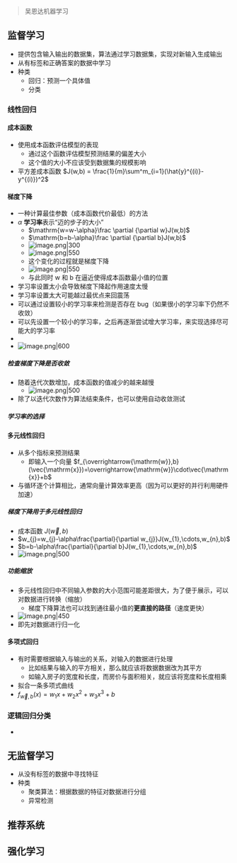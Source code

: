 > 吴恩达机器学习

## 监督学习
- 提供包含输入输出的数据集，算法通过学习数据集，实现对新输入生成输出
- 从有标签和正确答案的数据中学习
- 种类
	- 回归：预测一个具体值
	- 分类
### 线性回归
#### 成本函数
- 使用成本函数评估模型的表现
	- 通过这个函数评估模型预测结果的偏差大小
	- 这个值的大小不应该受到数据集的规模影响
- 平方差成本函数 $J(w,b) = \frac{1}{m}\sum^m_{i=1}(\hat{y}^{(i)}-y^{(i)})^2$
#### 梯度下降
- 一种计算最佳参数（成本函数代价最低）的方法
- $\alpha$ **学习率**表示“迈的步子的大小”
	- $\mathrm{w=w-\alpha}\frac \partial  {\partial w}J(w,b)$
	- $\mathrm{b=b-\alpha}\frac \partial  {\partial b}J(w,b)$
	- ![image.png|300](https://thdlrt.oss-cn-beijing.aliyuncs.com/undefined20250225171857.png)
	-  ![image.png|550](https://thdlrt.oss-cn-beijing.aliyuncs.com/undefined20250225182124.png)
	- 这个变化的过程就是梯度下降
	- ![image.png|550](https://thdlrt.oss-cn-beijing.aliyuncs.com/undefined20250225184807.png)
	- 与此同时 w 和 b 在逼近使得成本函数最小值的位置
- 学习率设置太小会导致梯度下降起作用速度太慢
- 学习率设置太大可能越过最优点来回震荡
- 可以通过设置较小的学习率来检测是否存在 bug（如果很小的学习率下仍然不收敛）
- 可以先设置一个较小的学习率，之后再逐渐尝试增大学习率，来实现选择尽可能大的学习率
- 
- ![image.png|600](https://thdlrt.oss-cn-beijing.aliyuncs.com/undefined20250225185645.png)
##### 检查梯度下降是否收敛
- 随着迭代次数增加，成本函数的值减少的越来越慢
	- ![image.png|500](https://thdlrt.oss-cn-beijing.aliyuncs.com/undefined20250226114043.png)
- 除了以迭代次数作为算法结束条件，也可以使用自动收敛测试

##### 学习率的选择

#### 多元线性回归
- 从多个指标来预测结果
	- 即输入一个向量 $f_{\overrightarrow{\mathrm{w}},b}(\vec{\mathrm{x}})=\overrightarrow{\mathrm{w}}\cdot\vec{\mathrm{x}}+b$
- 与循环逐个计算相比，通常向量计算效率更高（因为可以更好的并行利用硬件加速）
##### 梯度下降用于多元线性回归
- 成本函数 $J(\overrightarrow{w},b)$
- $w_{j}=w_{j}-\alpha\frac{\partial}{\partial w_{j}}J(w_{1},\cdots,w_{n},b)$
- $b=b-\alpha\frac{\partial}{\partial b}J(w_{1},\cdots,w_{n},b)$
- ![image.png|500](https://thdlrt.oss-cn-beijing.aliyuncs.com/undefined20250225212535.png)
##### 功能缩放
- 多元线性回归中不同输入参数的大小范围可能差距很大，为了便于展示，可以对数据进行转换（缩放）
	- 梯度下降算法也可以找到通往最小值的**更直接的路径**（速度更快）
- ![image.png|450](https://thdlrt.oss-cn-beijing.aliyuncs.com/undefined20250226112759.png)
- 即先对数据进行归一化
#### 多项式回归
- 有时需要根据输入与输出的关系，对输入的数据进行处理
	- 比如结果与输入的平方相关，那么就应该将数据数据改为其平方
	- 如输入房子的宽度和长度，而房价与面积相关，就应该将宽度和长度相乘
- 拟合一条多项式曲线
- $f_{\vec{w},b}(x)=w_{1}x+w_{2}x^{2}+w_{3}x^{3}+b$
### 逻辑回归分类
- 
## 无监督学习
- 从没有标签的数据中寻找特征
- 种类
	- 聚类算法：根据数据的特征对数据进行分组
	- 异常检测
## 推荐系统

## 强化学习